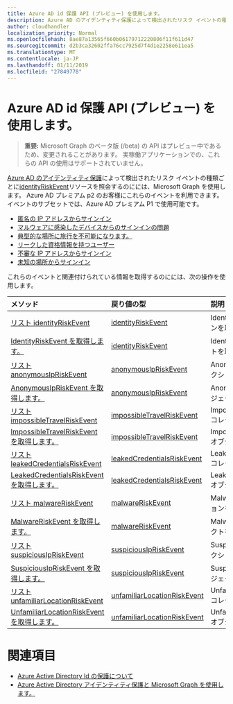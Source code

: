 ```yaml
---
title: Azure AD id 保護 API (プレビュー) を使用します。
description: Azure AD のアイデンティティ保護によって検出されたリスク イベントの種類ごとに identityRiskEvent リソースを照会するのにには、Microsoft Graph を使用します。 Azure AD プレミアム p2 のお客様にこれらのイベントを利用できます。 イベントのサブセットでは、Azure AD プレミアム P1 で使用可能です。
author: cloudhandler
localization_priority: Normal
ms.openlocfilehash: 8ae87a13565f660b06179712220806f11f611d47
ms.sourcegitcommit: d2b3ca32602ffa76cc7925d7f4d1e2258e611ea5
ms.translationtype: MT
ms.contentlocale: ja-JP
ms.lasthandoff: 01/11/2019
ms.locfileid: "27849778"
---
```

# <a name="use-the-azure-ad-identity-protection-api-preview"></a>Azure AD id 保護 API (プレビュー) を使用します。

> **重要:** Microsoft Graph のベータ版 (/beta) の API はプレビュー中であるため、変更されることがあります。 実稼働アプリケーションでの、これらの API の使用はサポートされていません。

[Azure AD のアイデンティティ保護](https://docs.microsoft.com/en-us/azure/active-directory/active-directory-identityprotection)によって検出されたリスク イベントの種類ごとに[identityRiskEvent](identityriskevent.md)リソースを照会するのにには、Microsoft Graph を使用します。 Azure AD プレミアム p2 のお客様にこれらのイベントを利用できます。 イベントのサブセットでは、Azure AD プレミアム P1 で使用可能です。

* [匿名の IP アドレスからサインイン](anonymousipriskevent.md)
* [マルウェアに感染したデバイスからのサインインの問題](malwareriskevent.md)
* [典型的な場所に旅行を不可能になります。](impossibletravelriskevent.md)
* [リークした資格情報を持つユーザー](leakedcredentialsriskevent.md)
* [不審な IP アドレスからサインイン](suspiciousipriskevent.md)
* [未知の場所からサインイン](unfamiliarlocationriskevent.md)

これらのイベントと関連付けられている情報を取得するのにには、次の操作を使用します。

| メソッド           | 戻り値の型    |説明|
|:---------------|:--------|:----------|
|[リスト identityRiskEvent](../api/identityriskevent-get.md) |[identityRiskEvent](identityriskevent.md)| IdentityRiskEvent コレクションを取得します。 |
|[IdentityRiskEvent を取得します。](../api/identityriskevent-get.md) |[identityRiskEvent](identityriskevent.md)| IdentityRiskEvent オブジェクトを取得します。 |
|[リスト anonymousIpRiskEvent](../api/anonymousipriskevent-get.md) |[anonymousIpRiskEvent](anonymousipriskevent.md)| AnonymousIpRiskEvent コレクションを取得します。 |
|[AnonymousIpRiskEvent を取得します。](../api/anonymousipriskevent-get.md) |[anonymousIpRiskEvent](anonymousipriskevent.md)| AnonymousIpRiskEvent オブジェクトを取得します。 |
|[リスト impossibleTravelRiskEvent](../api/impossibletravelriskevent-get.md) |[impossibleTravelRiskEvent](impossibletravelriskevent.md)| ImpossibleTravelRiskEvent コレクションを取得します。 |
|[ImpossibleTravelRiskEvent を取得します。](../api/impossibletravelriskevent-get.md) |[impossibleTravelRiskEvent](impossibletravelriskevent.md)| ImpossibleTravelRiskEvent オブジェクトを取得します。 |
|[リスト leakedCredentialsRiskEvent](../api/leakedcredentialsriskevent-get.md) |[leakedCredentialsRiskEvent](leakedcredentialsriskevent.md)| LeakedCredentialsRiskEvent コレクションを取得します。 |
|[LeakedCredentialsRiskEvent を取得します。](../api/leakedcredentialsriskevent-get.md) |[leakedCredentialsRiskEvent](leakedcredentialsriskevent.md)| LeakedCredentialsRiskEvent オブジェクトを取得します。 |
|[リスト malwareRiskEvent](../api/malwareriskevent-get.md) |[malwareRiskEvent](malwareriskevent.md)| MalwareRiskEvent コレクションを取得します。 |
|[MalwareRiskEvent を取得します。](../api/malwareriskevent-get.md) |[malwareRiskEvent](malwareriskevent.md)| MalwareRiskEvent オブジェクトを取得します。 |
|[リスト suspiciousIpRiskEvent](../api/suspiciousipriskevent-get.md) |[suspiciousIpRiskEvent](suspiciousipriskevent.md)| SuspiciousIpRiskEvent コレクションを取得します。 |
|[SuspiciousIpRiskEvent を取得します。](../api/suspiciousipriskevent-get.md) |[suspiciousIpRiskEvent](suspiciousipriskevent.md)| SuspiciousIpRiskEvent オブジェクトを取得します。 |
|[リスト unfamiliarLocationRiskEvent](../api/unfamiliarlocationriskevent-get.md) |[unfamiliarLocationRiskEvent](unfamiliarlocationriskevent.md)| UnfamiliarLocationRiskEvent コレクションを取得します。 |
|[UnfamiliarLocationRiskEvent を取得します。](../api/unfamiliarlocationriskevent-get.md) |[unfamiliarLocationRiskEvent](unfamiliarlocationriskevent.md)| UnfamiliarLocationRiskEvent オブジェクトを取得します。 |

# <a name="see-also"></a>関連項目

* [Azure Active Directory Id の保護について](https://docs.microsoft.com/en-us/azure/active-directory/active-directory-identityprotection)
* [Azure Active Directory アイデンティティ保護と Microsoft Graph を使用します。](https://docs.microsoft.com/en-us/azure/active-directory/active-directory-identityprotection-graph-getting-started)
